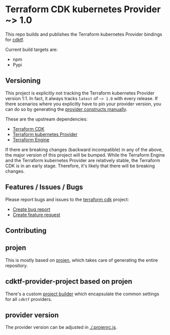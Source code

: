 # Terraform CDK kubernetes Provider ~> 1.0

This repo builds and publishes the Terraform kubernetes Provider bindings for [cdktf](https://cdk.tf).

Current build targets are:

* npm
* Pypi

## Versioning

This project is explicitly not tracking the Terraform kubernetes Provider version 1:1. In fact, it always tracks `latest` of `~> 1.0` with every release. If there scenarios where you explicitly have to pin your provider version, you can do so by generating the [provider constructs manually](https://cdk.tf/imports).

These are the upstream dependencies:

* [Terraform CDK](https://cdk.tf)
* [Terraform kubernetes Provider](https://github.com/terraform-providers/terraform-provider-kubernetes)
* [Terraform Engine](https://terraform.io)

If there are breaking changes (backward incompatible) in any of the above, the major version of this project will be bumped. While the Terraform Engine and the Terraform kubernetes Provider are relatively stable, the Terraform CDK is in an early stage. Therefore, it's likely that there will be breaking changes.

## Features / Issues / Bugs

Please report bugs and issues to the [terraform cdk](https://cdk.tf) project:

* [Create bug report](https://cdk.tf/bug)
* [Create feature request](https://cdk.tf/feature)

## Contributing

## projen

This is mostly based on [projen](https://github.com/eladb/projen), which takes care of generating the entire repository.

## cdktf-provider-project based on projen

There's a custom [project builder](https://github.com/terraform-cdk-providers/cdktf-provider-project) which encapsulate the common settings for all `cdktf` providers.

## provider version

The provider version can be adjusted in [./.projenrc.js](./.projenrc.js).
